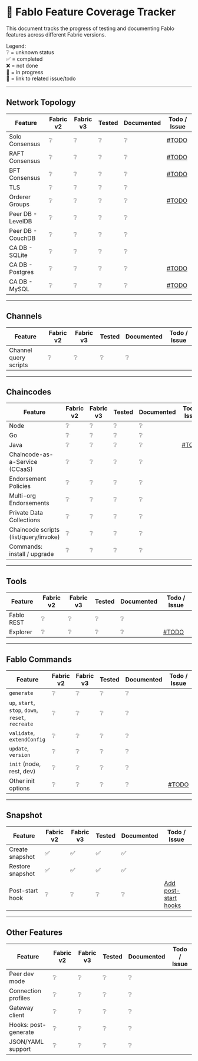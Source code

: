 # 🧪 Fablo Feature Coverage Tracker

This document tracks the progress of testing and documenting Fablo features across different Fabric versions.

Legend:  
❔ = unknown status <br>
✅ = completed  
❌ = not done  
🔄 = in progress  
🔗 = link to related issue/todo  

---

## Network Topology

| Feature                          | Fabric v2 | Fabric v3 | Tested | Documented | Todo / Issue        |
|----------------------------------|-----------|-----------|--------|-------------|----------------------|
| Solo Consensus                   | ❔        | ❔        | ❔     | ❔          | [#TODO](#)           |
| RAFT Consensus                   | ❔        | ❔        | ❔     | ❔          | [#TODO](#)           |
| BFT Consensus                    | ❔        | ❔        | ❔     | ❔          | [#TODO](#)           |
| TLS                              | ❔        | ❔        | ❔     | ❔          |                      |
| Orderer Groups                   | ❔        | ❔        | ❔     | ❔          | [#TODO](#)           |
| Peer DB - LevelDB                | ❔        | ❔        | ❔     | ❔          |                      |
| Peer DB - CouchDB                | ❔        | ❔        | ❔     | ❔          |                      |
| CA DB - SQLite                   | ❔        | ❔        | ❔     | ❔          |                      |
| CA DB - Postgres                 | ❔        | ❔        | ❔     | ❔          | [#TODO](#)           |
| CA DB - MySQL                    | ❔        | ❔        | ❔     | ❔          | [#TODO](#)           |

---

## Channels

| Feature                 | Fabric v2 | Fabric v3 | Tested | Documented | Todo / Issue        |
|-------------------------|-----------|-----------|--------|-------------|----------------------|
| Channel query scripts   | ❔        | ❔        | ❔     | ❔          |                      |

---

## Chaincodes

| Feature                           | Fabric v2 | Fabric v3 | Tested | Documented | Todo / Issue        |
|-----------------------------------|-----------|-----------|--------|-------------|----------------------|
| Node                              | ❔        | ❔        | ❔     | ❔          |                      |
| Go                                | ❔        | ❔        | ❔     | ❔          |                      |
| Java                              | ❔        | ❔        | ❔     | ❔          | [#TODO](#)           |
| Chaincode-as-a-Service (CCaaS)    | ❔        | ❔        | ❔     | ❔          |                      |
| Endorsement Policies              | ❔        | ❔        | ❔     | ❔          |                      |
| Multi-org Endorsements            | ❔        | ❔        | ❔     | ❔          |                      |
| Private Data Collections          | ❔        | ❔        | ❔     | ❔          |                      |
| Chaincode scripts (list/query/invoke) | ❔    | ❔        | ❔     | ❔          |                      |
| Commands: install / upgrade       | ❔        | ❔        | ❔     | ❔          |                      |

---

## Tools

| Feature       | Fabric v2 | Fabric v3 | Tested | Documented | Todo / Issue        |
|---------------|-----------|-----------|--------|-------------|----------------------|
| Fablo REST    | ❔        | ❔        | ❔     | ❔          |                      |
| Explorer      | ❔        | ❔        | ❔     | ❔          | [#TODO](#)           |

---

## Fablo Commands

| Feature                                | Fabric v2 | Fabric v3 | Tested | Documented | Todo / Issue        |
|----------------------------------------|-----------|-----------|--------|-------------|----------------------|
| `generate`                             | ❔        | ❔        | ❔     | ❔          |                      |
| `up`, `start`, `stop`, `down`, `reset`, `recreate` | ❔ | ❔ | ❔ | ❔  |                      |
| `validate`, `extendConfig`             | ❔        | ❔        | ❔     | ❔          |                      |
| `update`, `version`                    | ❔        | ❔        | ❔     | ❔          |                      |
| `init` (node, rest, dev)               | ❔        | ❔        | ❔     | ❔          |                      |
| Other init options                     | ❔        | ❔        | ❔     | ❔          | [#TODO](#)           |

---

## Snapshot

| Feature               | Fabric v2 | Fabric v3 | Tested | Documented | Todo / Issue        |
|------------------------|-----------|-----------|--------|-------------|----------------------|
| Create snapshot        | ✅        | ✅        | ✅     | ✅          |                      |
| Restore snapshot       | ✅        | ✅        | ✅     | ✅          |                      |
| Post-start hook        | ❔        | ❔        | ❔     | ❔          | [Add post-start hooks](https://github.com/hyperledger-labs/fablo/issues/111)           |

---

## Other Features

| Feature                | Fabric v2 | Fabric v3 | Tested | Documented | Todo / Issue        |
|------------------------|-----------|-----------|--------|-------------|----------------------|
| Peer dev mode          | ❔        | ❔        | ❔     | ❔          |                      |
| Connection profiles    | ❔        | ❔        | ❔     | ❔          |                      |
| Gateway client         | ❔        | ❔        | ❔     | ❔          |                      |
| Hooks: post-generate   | ❔        | ❔        | ❔     | ❔          |                      |
| JSON/YAML support      | ❔        | ❔        | ❔     | ❔          |                      |